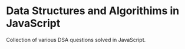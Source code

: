 # Data Structures and Algorithims in JavaScript

Collection of various DSA questions solved in JavaScript.

